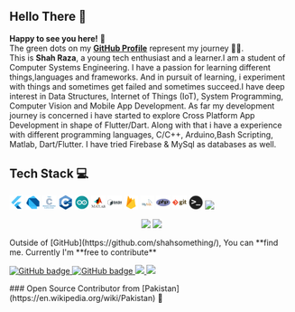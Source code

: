 ## Hello There 👋

**Happy to see you here!** :star_struck: <br> The green dots on my [**GitHub Profile**](https://github.com/shahsomething) represent my journey :running_man:.<br>This is **Shah Raza**, a young tech enthusiast and a learner.I am a student of Computer Systems Engineering. I have a passion for learning different things,languages and frameworks. And in pursuit of learning, i experiment with things and sometimes get failed and sometimes succeed.I have deep interest in Data Structures, Internet of Things (IoT), System Programming, Computer Vision and Mobile App Development. As far my development journey is concerned i have started to explore Cross Platform App Development in shape of Flutter/Dart. Along with that i have a experience with different programming languages, C/C++, Arduino,Bash Scripting, Matlab, Dart/Flutter. I have tried Firebase & MySql as databases as well.

## Tech Stack :computer:
<code><img height="25" src="https://raw.githubusercontent.com/github/explore/80688e429a7d4ef2fca1e82350fe8e3517d3494d/topics/flutter/flutter.png"></code>
<code><img height="25" src="https://raw.githubusercontent.com/github/explore/80688e429a7d4ef2fca1e82350fe8e3517d3494d/topics/dart/dart.png"></code>
<code><img height="25" src="https://raw.githubusercontent.com/github/explore/80688e429a7d4ef2fca1e82350fe8e3517d3494d/topics/c/c.png"></code>
<code><img height="25" src="https://raw.githubusercontent.com/github/explore/80688e429a7d4ef2fca1e82350fe8e3517d3494d/topics/cpp/cpp.png"></code>
<code><img height="25" src="https://raw.githubusercontent.com/github/explore/80688e429a7d4ef2fca1e82350fe8e3517d3494d/topics/arduino/arduino.png"></code>
<code><img height="25" src="https://raw.githubusercontent.com/github/explore/80688e429a7d4ef2fca1e82350fe8e3517d3494d/topics/matlab/matlab.png"></code>
<code><img height="25" src="https://raw.githubusercontent.com/github/explore/80688e429a7d4ef2fca1e82350fe8e3517d3494d/topics/bash/bash.png"></code>
<code><img height="25" src="https://raw.githubusercontent.com/github/explore/80688e429a7d4ef2fca1e82350fe8e3517d3494d/topics/firebase/firebase.png"></code>
<code><img height="25" src="https://raw.githubusercontent.com/github/explore/80688e429a7d4ef2fca1e82350fe8e3517d3494d/topics/mysql/mysql.png"></code>
<code><img height="25" src="https://raw.githubusercontent.com/github/explore/80688e429a7d4ef2fca1e82350fe8e3517d3494d/topics/php/php.png"></code>
<code><img height="25" src="https://raw.githubusercontent.com/github/explore/80688e429a7d4ef2fca1e82350fe8e3517d3494d/topics/git/git.png"></code>
<code><img height="25" src="https://raw.githubusercontent.com/github/explore/80688e429a7d4ef2fca1e82350fe8e3517d3494d/topics/terminal/terminal.png"></code>
<code><img height="25" src="https://i.pinimg.com/564x/25/a8/5d/25a85d9e5057430d82273a3c75e73014.jpg"></code>



<p align="center">
  <img width="65%" src="https://github-readme-stats.vercel.app/api?username=shahsomething&show_icons=true&title_color=fff&icon_color=79ff97&text_color=9f9f9f&bg_color=151515" />
  <img width="27%" src="https://github-readme-stats.vercel.app/api/top-langs/?username=shahsomething&count_icons=true&title_color=fff&icon_color=79ff97&text_color=9f9f9f&bg_color=151515" />
</p>
Outside of [GitHub](https://github.com/shahsomething/), You can **find me. Currently I'm **free to contribute**

<p >
  <a href="https://github.com/shahsomething?tab=followers">
    <img src="https://komarev.com/ghpvc/?username=shahsomething&color=blue&label=Profile+Views" alt="GitHub badge" />
  </a>
  <a href="https://github.com/shahsomething?tab=followers">
    <img src="https://img.shields.io/github/followers/shahsomething?label=follow&style=social" alt="GitHub badge" />
  </a>
  <a href="https://twitter.com/shahsomething">
    <img src="https://img.shields.io/twitter/follow/shahsomething?style=social" />
  </a>
  <a href="https://www.linkedin.com/in/shah-raza-794470173/">
    <img src="https://img.shields.io/badge/-ShahRaza-blue?style=flat-square&logo=Linkedin&logoColor=white&link=https://www.linkedin.com/in/shah-raza-794470173/" />
  </a>
</p>
### Open Source Contributor from [Pakistan](https://en.wikipedia.org/wiki/Pakistan) 💚     
